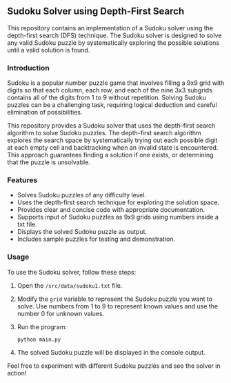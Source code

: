 ## Sudoku Solver using Depth-First Search

This repository contains an implementation of a Sudoku solver using the depth-first search (DFS) technique. The Sudoku solver is designed to solve any valid Sudoku puzzle by systematically exploring the possible solutions until a valid solution is found.

### Introduction

Sudoku is a popular number puzzle game that involves filling a 9x9 grid with digits so that each column, each row, and each of the nine 3x3 subgrids contains all of the digits from 1 to 9 without repetition. Solving Sudoku puzzles can be a challenging task, requiring logical deduction and careful elimination of possibilities.

This repository provides a Sudoku solver that uses the depth-first search algorithm to solve Sudoku puzzles. The depth-first search algorithm explores the search space by systematically trying out each possible digit at each empty cell and backtracking when an invalid state is encountered. This approach guarantees finding a solution if one exists, or determining that the puzzle is unsolvable.

### Features

- Solves Sudoku puzzles of any difficulty level.
- Uses the depth-first search technique for exploring the solution space.
- Provides clear and concise code with appropriate documentation.
- Supports input of Sudoku puzzles as 9x9 grids using numbers inside a txt file.
- Displays the solved Sudoku puzzle as output.
- Includes sample puzzles for testing and demonstration.

### Usage

To use the Sudoku solver, follow these steps:

1. Open the `/src/data/sudoku1.txt` file.

2. Modify the `grid` variable to represent the Sudoku puzzle you want to solve. Use numbers from 1 to 9 to represent known values and use the number 0 for unknown values.

3. Run the program:

   ```
   python main.py
   ```

4. The solved Sudoku puzzle will be displayed in the console output.

Feel free to experiment with different Sudoku puzzles and see the solver in action!